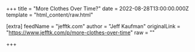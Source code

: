 
+++
title = "More Clothes Over Time?"
date = 2022-08-28T13:00:00.000Z
template = "html_content/raw.html"

[extra]
feedName = "jefftk.com"
author = "Jeff Kaufman"
originalLink = "https://www.jefftk.com/p/more-clothes-over-time"
raw = ""

+++


